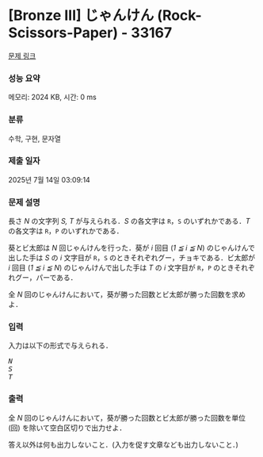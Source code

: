 # [Bronze III] じゃんけん (Rock-Scissors-Paper) - 33167 

[문제 링크](https://www.acmicpc.net/problem/33167) 

### 성능 요약

메모리: 2024 KB, 시간: 0 ms

### 분류

수학, 구현, 문자열

### 제출 일자

2025년 7월 14일 03:09:14

### 문제 설명

<p>長さ <var>N</var> の文字列 <var>S, T</var> が与えられる．<var>S</var> の各文字は <code>R</code>，<code>S</code> のいずれかである．<var>T</var> の各文字は <code>R</code>，<code>P</code> のいずれかである．</p>

<p>葵とビ太郎は <var>N</var> 回じゃんけんを行った．葵が <var>i</var> 回目 (<var>1 ≦ i ≦ N</var>) のじゃんけんで出した手は <var>S</var> の <var>i</var> 文字目が <code>R</code>，<code>S</code> のときそれぞれグー，チョキである．ビ太郎が <var>i</var> 回目 (<var>1 ≦ i ≦ N</var>) のじゃんけんで出した手は <var>T</var> の <var>i</var> 文字目が <code>R</code>，<code>P</code> のときそれぞれグー，パーである．</p>

<p>全 <var>N</var> 回のじゃんけんにおいて，葵が勝った回数とビ太郎が勝った回数を求めよ．</p>

### 입력 

 <p>入力は以下の形式で与えられる．</p>

<pre><var>N</var>
<var>S</var>
<var>T</var></pre>

### 출력 

 <p>全 <var>N</var> 回のじゃんけんにおいて，葵が勝った回数とビ太郎が勝った回数を単位 (回) を除いて空白区切りで出力せよ．</p>

<p>答え以外は何も出力しないこと．(入力を促す文章なども出力しないこと．)</p>

